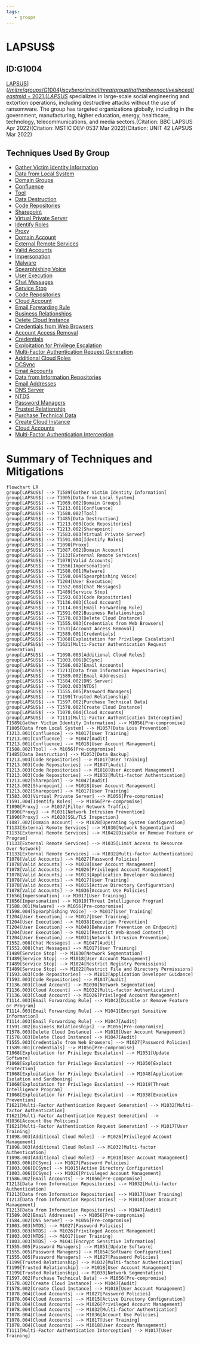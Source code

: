 ```yaml
---
tags:
   - groups
---
```

# LAPSUS$
## ID:G1004
[LAPSUS$](/mitre/groups/G1004) is cyber criminal threat group that has been active since at least mid-2021. [LAPSUS$](/mitre/groups/G1004) specializes in large-scale social engineering and extortion operations, including destructive attacks without the use of ransomware. The group has targeted organizations globally, including in the government, manufacturing, higher education, energy, healthcare, technology, telecommunications, and media sectors.(Citation: BBC LAPSUS Apr 2022)(Citation: MSTIC DEV-0537 Mar 2022)(Citation: UNIT 42 LAPSUS Mar 2022)
## Techniques Used By Group
* [Gather Victim Identity Information](/mitre/techniques/T1589)
* [Data from Local System](/mitre/techniques/T1005)
* [Domain Groups](/mitre/techniques/T1069/002)
* [Confluence](/mitre/techniques/T1213/001)
* [Tool](/mitre/techniques/T1588/002)
* [Data Destruction](/mitre/techniques/T1485)
* [Code Repositories](/mitre/techniques/T1213/003)
* [Sharepoint](/mitre/techniques/T1213/002)
* [Virtual Private Server](/mitre/techniques/T1583/003)
* [Identify Roles](/mitre/techniques/T1591/004)
* [Proxy](/mitre/techniques/T1090)
* [Domain Account](/mitre/techniques/T1087/002)
* [External Remote Services](/mitre/techniques/T1133)
* [Valid Accounts](/mitre/techniques/T1078)
* [Impersonation](/mitre/techniques/T1656)
* [Malware](/mitre/techniques/T1588/001)
* [Spearphishing Voice](/mitre/techniques/T1598/004)
* [User Execution](/mitre/techniques/T1204)
* [Chat Messages](/mitre/techniques/T1552/008)
* [Service Stop](/mitre/techniques/T1489)
* [Code Repositories](/mitre/techniques/T1593/003)
* [Cloud Account](/mitre/techniques/T1136/003)
* [Email Forwarding Rule](/mitre/techniques/T1114/003)
* [Business Relationships](/mitre/techniques/T1591/002)
* [Delete Cloud Instance](/mitre/techniques/T1578/003)
* [Credentials from Web Browsers](/mitre/techniques/T1555/003)
* [Account Access Removal](/mitre/techniques/T1531)
* [Credentials](/mitre/techniques/T1589/001)
* [Exploitation for Privilege Escalation](/mitre/techniques/T1068)
* [Multi-Factor Authentication Request Generation](/mitre/techniques/T1621)
* [Additional Cloud Roles](/mitre/techniques/T1098/003)
* [DCSync](/mitre/techniques/T1003/006)
* [Email Accounts](/mitre/techniques/T1586/002)
* [Data from Information Repositories](/mitre/techniques/T1213)
* [Email Addresses](/mitre/techniques/T1589/002)
* [DNS Server](/mitre/techniques/T1584/002)
* [NTDS](/mitre/techniques/T1003/003)
* [Password Managers](/mitre/techniques/T1555/005)
* [Trusted Relationship](/mitre/techniques/T1199)
* [Purchase Technical Data](/mitre/techniques/T1597/002)
* [Create Cloud Instance](/mitre/techniques/T1578/002)
* [Cloud Accounts](/mitre/techniques/T1078/004)
* [Multi-Factor Authentication Interception](/mitre/techniques/T1111)

# Summary of Techniques and Mitigations
```mermaid
flowchart LR
group[LAPSUS$] --> T1589[Gather Victim Identity Information]
group[LAPSUS$] --> T1005[Data from Local System]
group[LAPSUS$] --> T1069.002[Domain Groups]
group[LAPSUS$] --> T1213.001[Confluence]
group[LAPSUS$] --> T1588.002[Tool]
group[LAPSUS$] --> T1485[Data Destruction]
group[LAPSUS$] --> T1213.003[Code Repositories]
group[LAPSUS$] --> T1213.002[Sharepoint]
group[LAPSUS$] --> T1583.003[Virtual Private Server]
group[LAPSUS$] --> T1591.004[Identify Roles]
group[LAPSUS$] --> T1090[Proxy]
group[LAPSUS$] --> T1087.002[Domain Account]
group[LAPSUS$] --> T1133[External Remote Services]
group[LAPSUS$] --> T1078[Valid Accounts]
group[LAPSUS$] --> T1656[Impersonation]
group[LAPSUS$] --> T1588.001[Malware]
group[LAPSUS$] --> T1598.004[Spearphishing Voice]
group[LAPSUS$] --> T1204[User Execution]
group[LAPSUS$] --> T1552.008[Chat Messages]
group[LAPSUS$] --> T1489[Service Stop]
group[LAPSUS$] --> T1593.003[Code Repositories]
group[LAPSUS$] --> T1136.003[Cloud Account]
group[LAPSUS$] --> T1114.003[Email Forwarding Rule]
group[LAPSUS$] --> T1591.002[Business Relationships]
group[LAPSUS$] --> T1578.003[Delete Cloud Instance]
group[LAPSUS$] --> T1555.003[Credentials from Web Browsers]
group[LAPSUS$] --> T1531[Account Access Removal]
group[LAPSUS$] --> T1589.001[Credentials]
group[LAPSUS$] --> T1068[Exploitation for Privilege Escalation]
group[LAPSUS$] --> T1621[Multi-Factor Authentication Request Generation]
group[LAPSUS$] --> T1098.003[Additional Cloud Roles]
group[LAPSUS$] --> T1003.006[DCSync]
group[LAPSUS$] --> T1586.002[Email Accounts]
group[LAPSUS$] --> T1213[Data from Information Repositories]
group[LAPSUS$] --> T1589.002[Email Addresses]
group[LAPSUS$] --> T1584.002[DNS Server]
group[LAPSUS$] --> T1003.003[NTDS]
group[LAPSUS$] --> T1555.005[Password Managers]
group[LAPSUS$] --> T1199[Trusted Relationship]
group[LAPSUS$] --> T1597.002[Purchase Technical Data]
group[LAPSUS$] --> T1578.002[Create Cloud Instance]
group[LAPSUS$] --> T1078.004[Cloud Accounts]
group[LAPSUS$] --> T1111[Multi-Factor Authentication Interception]
T1589[Gather Victim Identity Information] --> M1056[Pre-compromise]
T1005[Data from Local System] --> M1057[Data Loss Prevention]
T1213.001[Confluence] --> M1017[User Training]
T1213.001[Confluence] --> M1047[Audit]
T1213.001[Confluence] --> M1018[User Account Management]
T1588.002[Tool] --> M1056[Pre-compromise]
T1485[Data Destruction] --> M1053[Data Backup]
T1213.003[Code Repositories] --> M1017[User Training]
T1213.003[Code Repositories] --> M1047[Audit]
T1213.003[Code Repositories] --> M1018[User Account Management]
T1213.003[Code Repositories] --> M1032[Multi-factor Authentication]
T1213.002[Sharepoint] --> M1047[Audit]
T1213.002[Sharepoint] --> M1018[User Account Management]
T1213.002[Sharepoint] --> M1017[User Training]
T1583.003[Virtual Private Server] --> M1056[Pre-compromise]
T1591.004[Identify Roles] --> M1056[Pre-compromise]
T1090[Proxy] --> M1037[Filter Network Traffic]
T1090[Proxy] --> M1031[Network Intrusion Prevention]
T1090[Proxy] --> M1020[SSL/TLS Inspection]
T1087.002[Domain Account] --> M1028[Operating System Configuration]
T1133[External Remote Services] --> M1030[Network Segmentation]
T1133[External Remote Services] --> M1042[Disable or Remove Feature or Program]
T1133[External Remote Services] --> M1035[Limit Access to Resource Over Network]
T1133[External Remote Services] --> M1032[Multi-factor Authentication]
T1078[Valid Accounts] --> M1027[Password Policies]
T1078[Valid Accounts] --> M1018[User Account Management]
T1078[Valid Accounts] --> M1026[Privileged Account Management]
T1078[Valid Accounts] --> M1013[Application Developer Guidance]
T1078[Valid Accounts] --> M1017[User Training]
T1078[Valid Accounts] --> M1015[Active Directory Configuration]
T1078[Valid Accounts] --> M1036[Account Use Policies]
T1656[Impersonation] --> M1017[User Training]
T1656[Impersonation] --> M1019[Threat Intelligence Program]
T1588.001[Malware] --> M1056[Pre-compromise]
T1598.004[Spearphishing Voice] --> M1017[User Training]
T1204[User Execution] --> M1017[User Training]
T1204[User Execution] --> M1038[Execution Prevention]
T1204[User Execution] --> M1040[Behavior Prevention on Endpoint]
T1204[User Execution] --> M1021[Restrict Web-Based Content]
T1204[User Execution] --> M1031[Network Intrusion Prevention]
T1552.008[Chat Messages] --> M1047[Audit]
T1552.008[Chat Messages] --> M1017[User Training]
T1489[Service Stop] --> M1030[Network Segmentation]
T1489[Service Stop] --> M1018[User Account Management]
T1489[Service Stop] --> M1024[Restrict Registry Permissions]
T1489[Service Stop] --> M1022[Restrict File and Directory Permissions]
T1593.003[Code Repositories] --> M1013[Application Developer Guidance]
T1593.003[Code Repositories] --> M1047[Audit]
T1136.003[Cloud Account] --> M1030[Network Segmentation]
T1136.003[Cloud Account] --> M1032[Multi-factor Authentication]
T1136.003[Cloud Account] --> M1026[Privileged Account Management]
T1114.003[Email Forwarding Rule] --> M1042[Disable or Remove Feature or Program]
T1114.003[Email Forwarding Rule] --> M1041[Encrypt Sensitive Information]
T1114.003[Email Forwarding Rule] --> M1047[Audit]
T1591.002[Business Relationships] --> M1056[Pre-compromise]
T1578.003[Delete Cloud Instance] --> M1018[User Account Management]
T1578.003[Delete Cloud Instance] --> M1047[Audit]
T1555.003[Credentials from Web Browsers] --> M1027[Password Policies]
T1589.001[Credentials] --> M1056[Pre-compromise]
T1068[Exploitation for Privilege Escalation] --> M1051[Update Software]
T1068[Exploitation for Privilege Escalation] --> M1050[Exploit Protection]
T1068[Exploitation for Privilege Escalation] --> M1048[Application Isolation and Sandboxing]
T1068[Exploitation for Privilege Escalation] --> M1019[Threat Intelligence Program]
T1068[Exploitation for Privilege Escalation] --> M1038[Execution Prevention]
T1621[Multi-Factor Authentication Request Generation] --> M1032[Multi-factor Authentication]
T1621[Multi-Factor Authentication Request Generation] --> M1036[Account Use Policies]
T1621[Multi-Factor Authentication Request Generation] --> M1017[User Training]
T1098.003[Additional Cloud Roles] --> M1026[Privileged Account Management]
T1098.003[Additional Cloud Roles] --> M1032[Multi-factor Authentication]
T1098.003[Additional Cloud Roles] --> M1018[User Account Management]
T1003.006[DCSync] --> M1027[Password Policies]
T1003.006[DCSync] --> M1015[Active Directory Configuration]
T1003.006[DCSync] --> M1026[Privileged Account Management]
T1586.002[Email Accounts] --> M1056[Pre-compromise]
T1213[Data from Information Repositories] --> M1032[Multi-factor Authentication]
T1213[Data from Information Repositories] --> M1017[User Training]
T1213[Data from Information Repositories] --> M1018[User Account Management]
T1213[Data from Information Repositories] --> M1047[Audit]
T1589.002[Email Addresses] --> M1056[Pre-compromise]
T1584.002[DNS Server] --> M1056[Pre-compromise]
T1003.003[NTDS] --> M1027[Password Policies]
T1003.003[NTDS] --> M1026[Privileged Account Management]
T1003.003[NTDS] --> M1017[User Training]
T1003.003[NTDS] --> M1041[Encrypt Sensitive Information]
T1555.005[Password Managers] --> M1051[Update Software]
T1555.005[Password Managers] --> M1054[Software Configuration]
T1555.005[Password Managers] --> M1027[Password Policies]
T1199[Trusted Relationship] --> M1032[Multi-factor Authentication]
T1199[Trusted Relationship] --> M1018[User Account Management]
T1199[Trusted Relationship] --> M1030[Network Segmentation]
T1597.002[Purchase Technical Data] --> M1056[Pre-compromise]
T1578.002[Create Cloud Instance] --> M1047[Audit]
T1578.002[Create Cloud Instance] --> M1018[User Account Management]
T1078.004[Cloud Accounts] --> M1027[Password Policies]
T1078.004[Cloud Accounts] --> M1015[Active Directory Configuration]
T1078.004[Cloud Accounts] --> M1026[Privileged Account Management]
T1078.004[Cloud Accounts] --> M1032[Multi-factor Authentication]
T1078.004[Cloud Accounts] --> M1036[Account Use Policies]
T1078.004[Cloud Accounts] --> M1017[User Training]
T1078.004[Cloud Accounts] --> M1018[User Account Management]
T1111[Multi-Factor Authentication Interception] --> M1017[User Training]
```